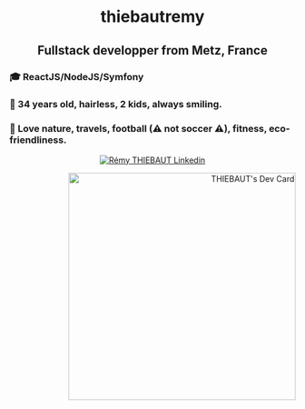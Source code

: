 <h1 align="center">thiebautremy</h1>
<h2 align="center">Fullstack developper from Metz, France </h2>

### 🎓 ReactJS/NodeJS/Symfony
### 🙂 34 years old, hairless, 2 kids, always smiling.
### 🧡 Love nature, travels, football (⚠ not soccer ⚠), fitness, eco-friendliness.
<p align="center">
    <a href="https://www.linkedin.com/in/r%C3%A9my-thiebaut-9b807b129/" target="blank"><img align="center" src="https://img.icons8.com/color/48/000000/linkedin.png" alt="Rémy THIEBAUT Linkedin"/></a>
 </p>
  <div align="right">
    <a href="https://app.daily.dev/remy_tht"><img src="https://api.daily.dev/devcards/34504ffba1cb427aad6c54c8793e2169.png?r=b70" width="400" alt="THIEBAUT's Dev Card"/></a>
  </div>
